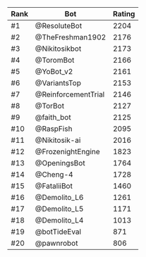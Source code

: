 Rank|Bot|Rating
---|---|---
#1|@ResoluteBot|2204
#2|@TheFreshman1902|2176
#3|@Nikitosikbot|2173
#4|@ToromBot|2166
#5|@YoBot_v2|2161
#6|@VariantsTop|2153
#7|@ReinforcementTrial|2146
#8|@TorBot|2127
#9|@faith_bot|2125
#10|@RaspFish|2095
#11|@Nikitosik-ai|2016
#12|@FrozenightEngine|1823
#13|@OpeningsBot|1764
#14|@Cheng-4|1728
#15|@FataliiBot|1460
#16|@Demolito_L6|1261
#17|@Demolito_L5|1171
#18|@Demolito_L4|1013
#19|@botTideEval|871
#20|@pawnrobot|806

